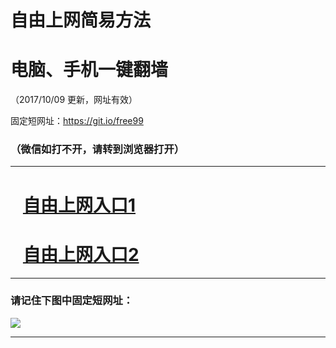 ﻿# 自由上网简易方法

# 电脑、手机一键翻墙

（2017/10/09 更新，网址有效）

固定短网址：https://git.io/free99

### （微信如打不开，请转到浏览器打开）


***





# &nbsp;&nbsp; <a href="http://ft2035913720.fwq-tz-1001.info/fwqtz01.html?t=100900117630 " target="_blank">自由上网入口1</a>
# &nbsp;&nbsp; <a href="http://ft2965118507.fwq-tz-1002.info/fwqtz02.html?t=100900121728 " target="_blank">自由上网入口2</a>
***

### 请记住下图中固定短网址：

<img src="https://s3-us-west-2.amazonaws.com/fwq-1001/yjfq-20170905okok.png" /> 


***

